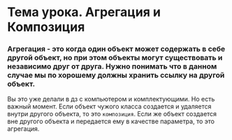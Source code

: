 # Тема урока. Агрегация и Композиция

### Агрегация - это когда один объект может содержать в себе другой объект, но при этом объекты могут существовать и независимо друг от друга. Нужно понимать что в данном случае мы по хорошему должны хранить ссылку на другой объект. 

Вы это уже делали в дз с компьютером и комплектующими.
Но есть важный момент. Если объект чужого класса создается и удаляется внутри другого объекта, то это `композиция`. Если же объект создается вне другого объекта и передается ему в качестве параметра, то это агрегация.